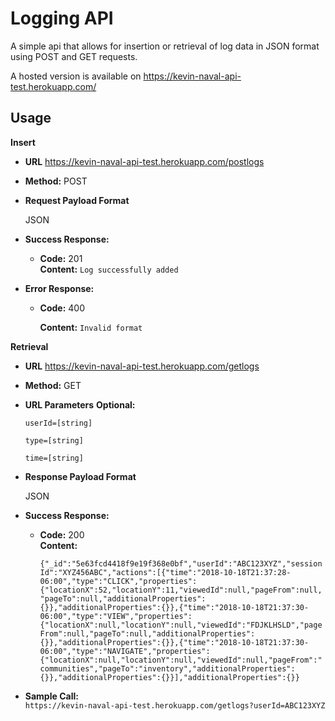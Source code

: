 # Logging API
 A simple api that allows for insertion or retrieval of log data in JSON format using POST and GET requests.
 
 A hosted version is available on https://kevin-naval-api-test.herokuapp.com/

**Usage**
---
**Insert**
 * **URL**
  https://kevin-naval-api-test.herokuapp.com/postlogs
 
 * **Method:**
  POST
   
  * **Request Payload Format**
  
    JSON
   
   * **Success Response:**
   
     * **Code:** 201<br/>
      **Content:** `Log successfully added`
    
   * **Error Response:**
   
     * **Code:** 400
    
       **Content:** `Invalid format`


**Retrieval**
 * **URL**
  https://kevin-naval-api-test.herokuapp.com/getlogs
 
 * **Method:**
  GET
 
 * **URL Parameters**
  **Optional:**
  
   `userId=[string]`
   
   `type=[string]`
   
   `time=[string]`
   
  * **Response Payload Format**
  
    JSON
   
   * **Success Response:**
   
     * **Code:** 200<br/>
       **Content:**
      
        `{"_id":"5e63fcd4418f9e19f368e0bf","userId":"ABC123XYZ","sessionId":"XYZ456ABC","actions":[{"time":"2018-10-18T21:37:28-06:00","type":"CLICK","properties":{"locationX":52,"locationY":11,"viewedId":null,"pageFrom":null,"pageTo":null,"additionalProperties":{}},"additionalProperties":{}},{"time":"2018-10-18T21:37:30-06:00","type":"VIEW","properties":{"locationX":null,"locationY":null,"viewedId":"FDJKLHSLD","pageFrom":null,"pageTo":null,"additionalProperties":{}},"additionalProperties":{}},{"time":"2018-10-18T21:37:30-06:00","type":"NAVIGATE","properties":{"locationX":null,"locationY":null,"viewedId":null,"pageFrom":"communities","pageTo":"inventory","additionalProperties":{}},"additionalProperties":{}}],"additionalProperties":{}}`
    
   * **Sample Call:**<br/>
     `https://kevin-naval-api-test.herokuapp.com/getlogs?userId=ABC123XYZ`
   
